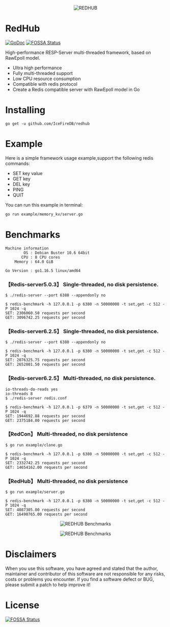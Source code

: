 <p align="center">
    <img 
        src="https://user-images.githubusercontent.com/12872991/134626503-c022bb8e-2d5c-4760-a470-f56ff8ef036f.png" 
        border="0" alt="REDHUB">
    <br>
</p>

# RedHub
<a href="https://pkg.go.dev/github.com/IceFireDB/redhub"><img src="https://img.shields.io/badge/api-reference-blue.svg?style=flat-square" alt="GoDoc"></a>
[![FOSSA Status](https://app.fossa.com/api/projects/git%2Bgithub.com%2FIceFireDB%2Fredhub.svg?type=shield)](https://app.fossa.com/projects/git%2Bgithub.com%2FIceFireDB%2Fredhub?ref=badge_shield)

High-performance RESP-Server multi-threaded framework, based on RawEpoll model.
* Ultra high performance
* Fully multi-threaded support
* Low CPU resource consumption
* Compatible with redis protocol
* Create a Redis compatible server with RawEpoll model in Go

# Installing

```
go get -u github.com/IceFireDB/redhub
```

# Example

Here is a simple framework usage example,support the following redis commands:

- SET key value
- GET key
- DEL key
- PING
- QUIT

You can run this example in terminal:

```sh
go run example/memory_kv/server.go
```

# Benchmarks

```
Machine information
        OS : Debian Buster 10.6 64bit 
       CPU : 8 CPU cores
    Memory : 64.0 GiB

Go Version : go1.16.5 linux/amd64

```

### 【Redis-server5.0.3】 Single-threaded, no disk persistence.

```
$ ./redis-server --port 6380 --appendonly no
```
```
$ redis-benchmark -h 127.0.0.1 -p 6380 -n 50000000 -t set,get -c 512 -P 1024 -q
SET: 2306060.50 requests per second
GET: 3096742.25 requests per second
```

### 【Redis-server6.2.5】 Single-threaded, no disk persistence.

```
$ ./redis-server --port 6380 --appendonly no
```
```
$ redis-benchmark -h 127.0.0.1 -p 6380 -n 50000000 -t set,get -c 512 -P 1024 -q
SET: 2076325.75 requests per second
GET: 2652801.50 requests per second
```

### 【Redis-server6.2.5】 Multi-threaded, no disk persistence.

```
io-threads-do-reads yes
io-threads 8
$ ./redis-server redis.conf
```
```
$ redis-benchmark -h 127.0.0.1 -p 6379 -n 50000000 -t set,get -c 512 -P 1024 -q
SET: 1944692.88 requests per second
GET: 2375184.00 requests per second
```

### 【RedCon】 Multi-threaded, no disk persistence

```
$ go run example/clone.go
```
```
$ redis-benchmark -h 127.0.0.1 -p 6380 -n 50000000 -t set,get -c 512 -P 1024 -q
SET: 2332742.25 requests per second
GET: 14654162.00 requests per second
```
### 【RedHub】 Multi-threaded, no disk persistence

```
$ go run example/server.go
```
```
$ redis-benchmark -h 127.0.0.1 -p 6380 -n 50000000 -t set,get -c 512 -P 1024 -q
SET: 4087305.00 requests per second
GET: 16490765.00 requests per second
```

<p align="center">
    <img 
        src="https://user-images.githubusercontent.com/12872991/134836128-423fd389-0fae-4e37-81c2-3b0066ed5f56.png" 
        border="0" alt="REDHUB Benchmarks">
    <br>
</p>


<p align="center">
    <img 
        src="https://user-images.githubusercontent.com/12872991/134836167-37c41c77-d77e-4ca8-96cb-4bab8ab65fa0.png" 
        border="0" alt="REDHUB Benchmarks">
    <br>
</p>


<!--
```
$ redis-benchmark -p 6380 -t set,get -n 10000000 -q -P 512 -c 512
SET: 2840909.00 requests per second
GET: 5643341.00 requests per second
```
-->

# Disclaimers
When you use this software, you have agreed and stated that the author, maintainer and contributor of this software are not responsible for any risks, costs or problems you encounter. If you find a software defect or BUG, ​​please submit a patch to help improve it!

# License
[![FOSSA Status](https://app.fossa.com/api/projects/git%2Bgithub.com%2FIceFireDB%2Fredhub.svg?type=large)](https://app.fossa.com/projects/git%2Bgithub.com%2FIceFireDB%2Fredhub?ref=badge_large)
